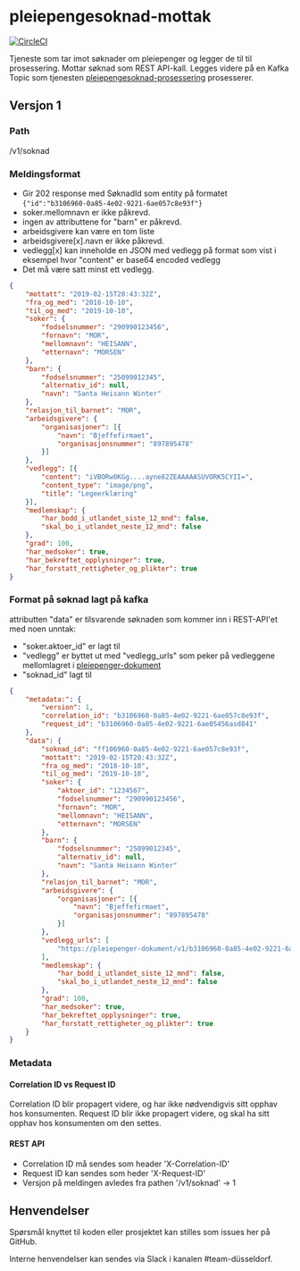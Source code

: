 # pleiepengesoknad-mottak

[![CircleCI](https://circleci.com/gh/navikt/pleiepengesoknad-mottak/tree/master.svg?style=svg)](https://circleci.com/gh/navikt/pleiepengesoknad-mottak/tree/master)

Tjeneste som tar imot søknader om pleiepenger og legger de til til prosessering.
Mottar søknad som REST API-kall. Legges videre på en Kafka Topic som tjenesten [pleiepengesoknad-prosessering](https://github.com/navikt/pleiepengesoknad-prosessering) prosesserer.

## Versjon 1
### Path
/v1/soknad

### Meldingsformat
- Gir 202 response med SøknadId som entity på formatet ```{"id":"b3106960-0a85-4e02-9221-6ae057c8e93f"}```
- soker.mellomnavn er ikke påkrevd.
- ingen av attributtene for "barn" er påkrevd.
- arbeidsgivere kan være en tom liste
- arbeidsgivere[x].navn er ikke påkrevd.
- vedlegg[x] kan inneholde en JSON med vedlegg på format som vist i eksempel hvor "content" er base64 encoded vedlegg
- Det må være satt minst ett vedlegg.

```json
{
	"mottatt": "2019-02-15T20:43:32Z",
	"fra_og_med": "2018-10-10",
	"til_og_med": "2019-10-10",
	"soker": {
		"fodselsnummer": "290990123456",
		"fornavn": "MOR",
		"mellomnavn": "HEISANN",
		"etternavn": "MORSEN"
	},
	"barn": {
		"fodselsnummer": "25099012345",
		"alternativ_id": null,
		"navn": "Santa Heisann Winter"
	},
	"relasjon_til_barnet": "MOR",
	"arbeidsgivere": {
		"organisasjoner": [{
			"navn": "Bjeffefirmaet",
			"organisasjonsnummer": "897895478"
		}]
	},
	"vedlegg": [{
		"content": "iVBORw0KGg....ayne82ZEAAAAASUVORK5CYII=",
		"content_type": "image/png",
		"title": "Legeerklæring"
	}],
	"medlemskap": {
		"har_bodd_i_utlandet_siste_12_mnd": false,
		"skal_bo_i_utlandet_neste_12_mnd": false
	},
	"grad": 100,
	"har_medsoker": true,
	"har_bekreftet_opplysninger": true,
	"har_forstatt_rettigheter_og_plikter": true
}
```

### Format på søknad lagt på kafka
attributten "data" er tilsvarende søknaden som kommer inn i REST-API'et med noen unntak:
- "soker.aktoer_id" er lagt til
- "vedlegg" er byttet ut med "vedlegg_urls" som peker på vedleggene mellomlagret i [pleiepenger-dokument](https://github.com/navikt/pleiepenger-dokument)
- "soknad_id" lagt til

```json
{
	"metadata:": {
		"version": 1,
		"correlation_id": "b3106960-0a85-4e02-9221-6ae057c8e93f",
		"request_id": "b3106960-0a85-4e02-9221-6ae05456asd841"
	},
	"data": {
		"soknad_id": "ff106960-0a85-4e02-9221-6ae057c8e93f",
		"mottatt": "2019-02-15T20:43:32Z",
		"fra_og_med": "2018-10-10",
		"til_og_med": "2019-10-10",
		"soker": {
			"aktoer_id": "1234567",
			"fodselsnummer": "290990123456",
			"fornavn": "MOR",
			"mellomnavn": "HEISANN",
			"etternavn": "MORSEN"
		},
		"barn": {
			"fodselsnummer": "25099012345",
			"alternativ_id": null,
			"navn": "Santa Heisann Winter"
		},
		"relasjon_til_barnet": "MOR",
		"arbeidsgivere": {
			"organisasjoner": [{
				"navn": "Bjeffefirmaet",
				"organisasjonsnummer": "897895478"
			}]
		},
		"vedlegg_urls": [
			"https://pleiepenger-dokument/v1/b3106960-0a85-4e02-9221-6ae05456asd888"
		],
		"medlemskap": {
			"har_bodd_i_utlandet_siste_12_mnd": false,
			"skal_bo_i_utlandet_neste_12_mnd": false
		},
		"grad": 100,
		"har_medsoker": true,
		"har_bekreftet_opplysninger": true,
		"har_forstatt_rettigheter_og_plikter": true
	}
}
```

### Metadata
#### Correlation ID vs Request ID
Correlation ID blir propagert videre, og har ikke nødvendigvis sitt opphav hos konsumenten.
Request ID blir ikke propagert videre, og skal ha sitt opphav hos konsumenten om den settes.

#### REST API
- Correlation ID må sendes som header 'X-Correlation-ID'
- Request ID kan sendes som heder 'X-Request-ID'
- Versjon på meldingen avledes fra pathen '/v1/soknad' -> 1

## Henvendelser
Spørsmål knyttet til koden eller prosjektet kan stilles som issues her på GitHub.

Interne henvendelser kan sendes via Slack i kanalen #team-düsseldorf.
